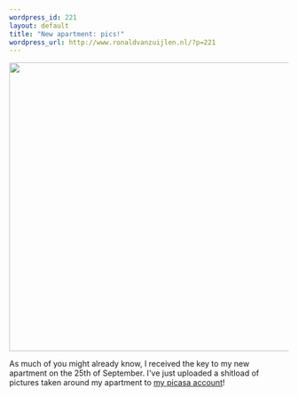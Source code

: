 ```yaml
--- 
wordpress_id: 221
layout: default
title: "New apartment: pics!"
wordpress_url: http://www.ronaldvanzuijlen.nl/?p=221
---
```

<img alt="" src="http://lh3.ggpht.com/_g1OXnyAkoGY/Sut_HRByQnI/AAAAAAAAAgA/K1LYuedaPgM/s720/IMG_1803.jpg" title="My new apartment!" class="alignnone" width="520" />

As much of you might already know, I received the key to my new apartment on the 25th of September. I've just uploaded a shitload of pictures taken around my apartment to <a href="http://picasaweb.google.com/ronaldvanzuijlen/Hagesteinstraat#">my picasa account</a>!

